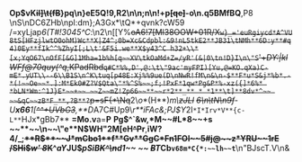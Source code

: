 **Op$**vK~~il]\t(fB~~}pq\n}eE5Q!9,R2\n\n;n\n!+p~~[qe]~~-o\n.q**5BMfBQ**,P8 \nS\nDC6ZHb\npI:dm};A3Gx*\tQ*+qvnk?cW59 /=xyLjap*6(T#!3045^C*:\n2\n[[Y%~~oA6!7[Ml38OOW+01R/X`w}_='euRgiycd*A^VU8tS[HFzjlwtO0ohM)Wc**X|Z4^;0b=Xc&Cdpbl:&9!nL5tkE2**JB31\tNMh**6D:y**#q4)0Ey**fIk^^%ZhyI[;L\t'&F5i.we**X$y43^C h32+\\*[x;YqO67\nOfF[&G]1Mha=1b%h[q~~XV\tkOaMd+Z=/yR'(&|0\tn!D}I\n\"S`'+_DY:|klWFf@70quy(^q_,KPadRbd`q#C*%%,D',@:\t\"9ac'myFPI)[Yu,@=KO.qXa)C-mE*.yUT\\--6\\B1S\n^K\tuq[p48E:Xj%%9ue(D\nNwR!fM\n&\n-$**F*u*S&j*%b*.-*(!~~Oe~~*.]:M*Ek0#Z?V$Qta\"*%^S%~~;f;!PxF*1qw*Pg&P*%-xz({]*6%* *bLN*Wm:^1J}E*~~+~~ ~~Z~~mZ!Zp66~~**~~r*2**_** * *1**\t]**8dv*^~~ ~~&qC~~zB*F_**,?B**?`p=sF{*\\Nq~~2\\*o**(H**)*m\\~~zJLl~~ ~~6\n\tN\n9f~~-U**x66**1[~~^^+UVbG3~~,**D*A7C#Up9\\*r**iFAc&;*PJ*$Y*2I`*I*Irv*V**{c-L**`HJx*gBb7** **=Mo.v**a=**P** **Pg$^`&w,*M~~#L*8~~+s ~~**~~\n~~\"e**N$WH\"2M[eH~~^P~~r**,**iW?4/_;~~**R$**~~J*mCbo1**f**Gv**GgC*Fn1FOI~~5#j@~~z*YRU~~1rE /SHi$*w'* *8*K~~^*aY*JU$*pSiB~~K^\n~~d1~~ ~~ ~~B~~T*Cb`v68m*C{*:~~lh~~t`**\n\"BJscT.V\n&
